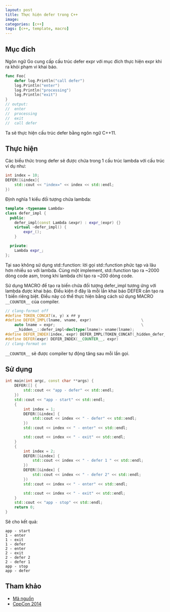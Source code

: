 ```yaml
---
layout: post
title: Thực hiện defer trong C++ 
image: 
categories: [c++]
tags: [c++, template, macro]
---
```


## Mục đích  
Ngôn ngữ Go cung cấp cấu trúc defer expr với mục đích thực hiện expr khi ra khỏi phạm vi khai báo.  
```go
func Foo{
    defer log.Println("call defer")
    log.Println("enter")
    log.Println("processing")
    log.Println("exit")
}
// output:
//  enter
//  processing
//  exit
//  call defer
```
Ta sẽ thực hiện cấu trúc defer bằng ngôn ngữ C++11.  
## Thực hiện  
Các biểu thức trong defer sẽ được chứa trong 1 cấu trúc lambda với cấu trúc ví dụ như:  
```cpp
int index = 10;
DEFER([&index]{
    std::cout << "index=" << index << std::endl;
})
```
Định nghĩa 1 kiểu đối tượng chứa lambda: 
```cpp
template <typename Lambda>
class defer_impl {
  public:
    defer_impl(const Lambda &expr) : expr_(expr) {}
    virtual ~defer_impl() {
        expr_();
    }

  private:
    Lambda expr_;
};
```
Tại sao không sử dụng std::function: lời gọi std::function phức tạp và lâu hơn nhiều so với lambda.
Cùng một implement, std::function tạo ra ~2000 dòng code asm, trong khi lambda chỉ tạo ra ~200 dòng code.  

Sử dụng MACRO để tạo ra biến chứa đối tượng defer_impl tương ứng với lambda được khai báo. 
Điều kiện ở đây là mỗi lần khai báo DEFER cần tạo ra 1 biến riêng biệt. Điều này có thể thực hiện bằng cách sử dụng
MACRO `__COUNTER__` của compiler.  
```cpp
// clang-format off
#define TOKEN_CONCAT(x, y) x ## y
#define DEFER_IMPL(lname, vname, expr)                      \
    auto lname = expr;                                      \
    __hidden__::defer_impl<decltype(lname)> vname(lname);
#define DEFER_INDEX(index, expr) DEFER_IMPL(TOKEN_CONCAT(_hidden_defer_lambda_, index), TOKEN_CONCAT(_hidden_defer_impl_, index), expr)
#define DEFER(expr) DEFER_INDEX(__COUNTER__, expr)
// clang-format on
```
`__COUNTER__` sẽ được compiler tự động tăng sau mỗi lần gọi.

## Sử dụng  
```cpp
int main(int argc, const char **args) {
    DEFER([] {
        std::cout << "app - defer" << std::endl;
    })
    std::cout << "app - start" << std::endl;
    {
        int index = 1;
        DEFER([&index] {
            std::cout << index << " - defer" << std::endl;
        })
        std::cout << index << " - enter" << std::endl;

        std::cout << index << " - exit" << std::endl;
    }
    {
        int index = 2;
        DEFER([&index] {
            std::cout << index << " - defer 1 " << std::endl;
        })
        DEFER([&index] {
            std::cout << index << " - defer 2" << std::endl;
        })
        std::cout << index << " - enter" << std::endl;

        std::cout << index << " - exit" << std::endl;
    }
    std::cout << "app - stop" << std::endl;
    return 0;
}
```
Sẽ cho kết quả:  
```log
app - start
1 - enter
1 - exit
1 - defer
2 - enter
2 - exit
2 - defer 2
2 - defer 1
app - stop
app - defer
```

## Tham khảo  
- [Mã nguồn](code/cpp/defer/defer.cpp)  
- [CppCon 2014](https://github.com/CppCon/CppCon2014)  


